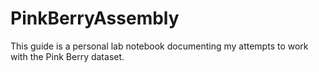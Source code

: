 # PinkBerryAssembly

This guide is a personal lab notebook documenting my attempts to work with the Pink Berry dataset. 
